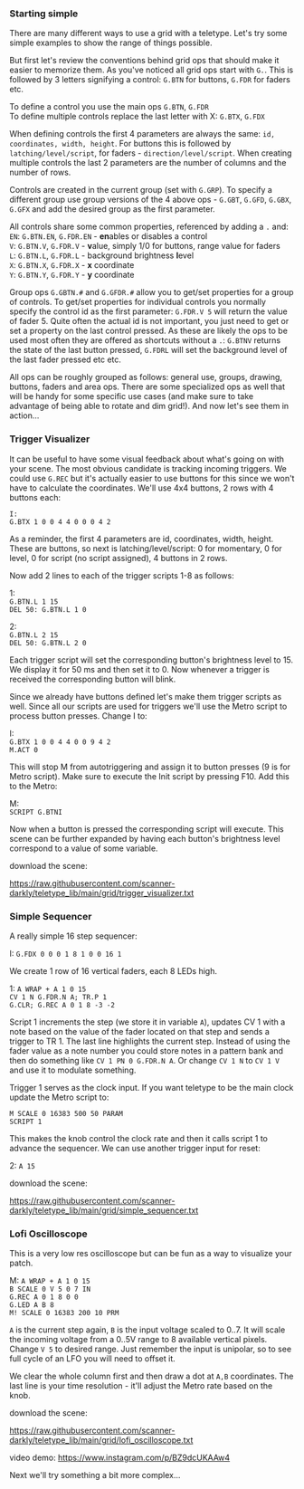 ### Starting simple
There are many different ways to use a grid with a teletype. Let's try some simple examples to show the range of things possible.
  
But first let's review the conventions behind grid ops that should make it easier to memorize them. As you've noticed all grid ops start with `G.`. This is followed by 3 letters signifying a control: `G.BTN` for buttons, `G.FDR` for faders etc. 

  
To define a control you use the main ops `G.BTN`, `G.FDR`  
To define multiple controls replace the last letter with X: `G.BTX`, `G.FDX`

When defining controls the first 4 parameters are always the same: `id, coordinates, width, height`. For buttons this is followed by `latching/level/script`, for faders - `direction/level/script`. When creating multiple controls the last 2 parameters are the number of columns and the number of rows.  
  
Controls are created in the current group (set with `G.GRP`). To specify a different group use group versions of the 4 above ops - `G.GBT`, `G.GFD`, `G.GBX`, `G.GFX` and add the desired group as the first parameter.
  
All controls share some common properties, referenced by adding a `.` and:  
`EN`: `G.BTN.EN`, `G.FDR.EN` - **en**ables or disables a control  
`V`: `G.BTN.V`, `G.FDR.V` - **v**alue, simply 1/0 for buttons, range value for faders  
`L`: `G.BTN.L`, `G.FDR.L` - background brightness **l**evel  
`X`: `G.BTN.X`, `G.FDR.X` - **x** coordinate  
`Y`: `G.BTN.Y`, `G.FDR.Y` - **y** coordinate  

Group ops `G.GBTN.#` and `G.GFDR.#` allow you to get/set properties for a group of controls. To get/set properties for individual controls you normally specify the control id as the first parameter: `G.FDR.V 5` will return the value of fader 5. Quite often the actual id is not important, you just need to get or set a property on the last control pressed. As these are likely the ops to be used most often they are offered as shortcuts without a `.`: `G.BTNV` returns the state of the last button pressed, `G.FDRL` will set the background level of the last fader pressed etc etc.
  
All ops can be roughly grouped as follows: general use, groups, drawing, buttons, faders and area ops. There are some specialized ops as well that will be handy for some specific use cases (and make sure to take advantage of being able to rotate and dim grid!). And now let's see them in action...
  
### Trigger Visualizer

It can be useful to have some visual feedback about what's going on with your scene. The most obvious candidate is tracking incoming triggers. We could use `G.REC` but it's actually easier to use buttons for this since we won't have to calculate the coordinates. We'll use 4x4 buttons, 2 rows with 4 buttons each:

`I:`  
`G.BTX 1 0 0 4 4 0 0 0 4 2`  

As a reminder, the first 4 parameters are id, coordinates, width, height. These are buttons, so next is latching/level/script: 0 for momentary, 0 for level, 0 for script (no script assigned), 4 buttons in 2 rows.

Now add 2 lines to each of the trigger scripts 1-8 as follows:

1:  
`G.BTN.L 1 15`  
`DEL 50: G.BTN.L 1 0`  
  
2:  
`G.BTN.L 2 15`  
`DEL 50: G.BTN.L 2 0`  

Each trigger script will set the corresponding button's brightness level to 15. We display it for 50 ms and then set it to 0. Now whenever a trigger is received the corresponding button will blink.

Since we already have buttons defined let's make them trigger scripts as well. Since all our scripts are used for triggers we'll use the Metro script to process button presses. Change I to:

I:  
`G.BTX 1 0 0 4 4 0 0 9 4 2`  
`M.ACT 0`  

This will stop M from autotriggering and assign it to button presses (9 is for Metro script). Make sure to execute the Init script by pressing F10. Add this to the Metro:

M:  
`SCRIPT G.BTNI`

Now when a button is pressed the corresponding script will execute. This scene can be further expanded by having each button's brightness level correspond to a value of some variable.

download the scene:

https://raw.githubusercontent.com/scanner-darkly/teletype_lib/main/grid/trigger_visualizer.txt

### Simple Sequencer

A really simple 16 step sequencer:

I:
`G.FDX 0 0 0 1 8 1 0 0 16 1`  

We create 1 row of 16 vertical faders, each 8 LEDs high.

1:
`A WRAP + A 1 0 15`  
`CV 1 N G.FDR.N A; TR.P 1`  
`G.CLR; G.REC A 0 1 8 -3 -2`  

Script 1 increments the step (we store it in variable `A`), updates CV 1 with a note based on the value of the fader located on that step and sends a trigger to TR 1. The last line highlights the current step. Instead of using the fader value as a note number you could store notes in a pattern  bank and then do something like `CV 1 PN 0 G.FDR.N A`. Or change `CV 1 N` to `CV 1 V` and use it to modulate something.

Trigger 1 serves as the clock input. If you want teletype to be the main clock update the Metro script to:

`M SCALE 0 16383 500 50 PARAM`  
`SCRIPT 1`  

This makes the knob control the clock rate and then it calls script 1 to advance the sequencer. We can use another trigger input for reset:

2:
`A 15`  

download the scene:

https://raw.githubusercontent.com/scanner-darkly/teletype_lib/main/grid/simple_sequencer.txt

### Lofi Oscilloscope

This is a very low res oscilloscope but can be fun as a way to visualize your patch. 

M:
`A WRAP + A 1 0 15`  
`B SCALE 0 V 5 0 7 IN`  
`G.REC A 0 1 8 0 0`  
`G.LED A B 8`  
`M! SCALE 0 16383 200 10 PRM`

`A` is the current step again, `B` is the input voltage scaled to 0..7. It will scale the incoming voltage from a 0..5V range to 8 available vertical pixels. Change `V 5` to desired range. Just remember the input is unipolar, so to see full cycle of an LFO you will need to offset it.

We clear the whole column first and then draw a dot at `A,B` coordinates. The last line is your time resolution - it'll adjust the Metro rate based on the knob.

download the scene:

https://raw.githubusercontent.com/scanner-darkly/teletype_lib/main/grid/lofi_oscilloscope.txt

video demo: https://www.instagram.com/p/BZ9dcUKAAw4

Next we'll try something a bit more complex...

